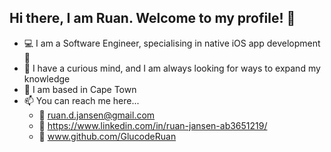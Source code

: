 ## Hi there, I am Ruan. Welcome to my profile! 👋
- 💻 I am a Software Engineer, specialising in native iOS app development 
- 🌱 I have a curious mind, and I am always looking for ways to expand my knowledge
- 📍 I am based in Cape Town
- 📫 You can reach me here...
  - 📧 ruan.d.jansen@gmail.com
  - 🔗 https://www.linkedin.com/in/ruan-jansen-ab3651219/
  - 💼 www.github.com/GlucodeRuan
